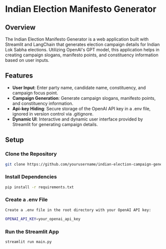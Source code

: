 # Indian Election Manifesto Generator

## Overview

The Indian Election Manifesto Generator is a web application built with Streamlit and LangChain that generates election campaign details for Indian Lok Sabha elections. Utilizing OpenAI's GPT model, this application helps in creating campaign slogans, manifesto points, and constituency information based on user inputs.

## Features

- **User Input**: Enter party name, candidate name, constituency, and campaign focus point.
- **Campaign Generation**: Generate campaign slogans, manifesto points, and constituency information.
- **Api-key Hiding**: Secure storage of the OpenAI API key in a .env file, ignored in version control via .gitignore.
- **Dynamic UI**: Interactive and dynamic user interface provided by Streamlit for generating campaign details.

## Setup

### Clone the Repository

```sh
git clone https://github.com/yourusername/indian-election-campaign-generator.git
```

### Install Dependencies

```sh
pip install -r requirements.txt
```

### Create a .env File

```sh
Create a .env file in the root directory with your OpenAI API key:

OPENAI_API_KEY=your_openai_api_key
```

### Run the Streamlit App

```sh
streamlit run main.py
```

